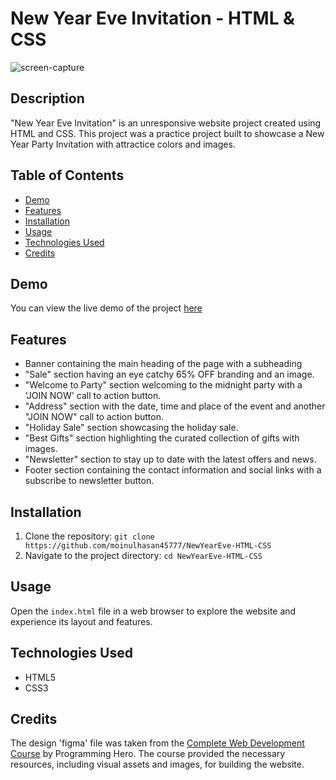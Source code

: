 # New Year Eve Invitation - HTML & CSS
![screen-capture](https://github.com/user-attachments/assets/0334d821-ceaa-48f0-bf19-67d9c5de0d6c)

## Description
"New Year Eve Invitation" is an unresponsive website project created using HTML and CSS. This project was a practice project built to showcase a New Year Party Invitation with attractice colors and images. 

## Table of Contents
- [Demo](#demo)
- [Features](#features)
- [Installation](#installation)
- [Usage](#usage)
- [Technologies Used](#technologies-used)
- [Credits](#credits)

## Demo
You can view the live demo of the project [here](https://moinulhasan45777.github.io/NewYearEve-HTML-CSS/)

## Features
- Banner containing the main heading of the page with a subheading
- "Sale" section having an eye catchy 65% OFF branding and an image.
- "Welcome to Party" section welcoming to the midnight party with a 'JOIN NOW' call to action button.
- "Address" section with the date, time and place of the event and another "JOIN NOW" call to action button.
- "Holiday Sale" section showcasing the holiday sale.
- "Best Gifts" section highlighting the curated collection of gifts with images.
- "Newsletter" section to stay up to date with the latest offers and news.
- Footer section containing the contact information and social links with a subscribe to newsletter button.

## Installation
1. Clone the repository: `git clone https://github.com/moinulhasan45777/NewYearEve-HTML-CSS`
2. Navigate to the project directory: `cd NewYearEve-HTML-CSS`

## Usage
Open the `index.html` file in a web browser to explore the website and experience its layout and features.

## Technologies Used
- HTML5
- CSS3
  
## Credits
The design 'figma' file was taken from the [Complete Web Development Course](https://web.programming-hero.com/course-details) by Programming Hero. The course provided the necessary resources, including visual assets and images, for building the website.
